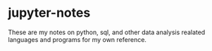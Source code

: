 # jupyter-notes
These are my notes on python, sql, and other data analysis realated languages and programs for my own reference.
